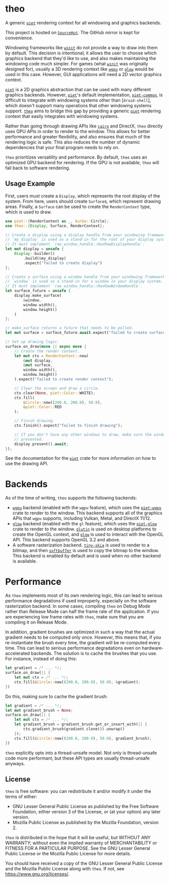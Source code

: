 # theo

A generic [`piet`] rendering context for all windowing and graphics backends.

This project is hosted on [`SourceHut`](https://git.sr.ht/~notgull/theo). The GitHub mirror is kept for convenience.

Windowing frameworks like [`winit`] do not provide a way to draw into them by default. This decision is intentional; it allows the user to choose which graphics backend that they'd like to use, and also makes maintaining the windowing code much simpler. For games (what [`winit`] was originally designed for), usually a 3D rendering context like [`wgpu`] or [`glow`] would be used in this case. However, GUI applications will need a 2D vector graphics context.

[`piet`] is a 2D graphics abstraction that can be used with many different graphics backends. However, [`piet`]'s default implementation, [`piet-common`], is difficult to integrate with windowing systems other than [`druid-shell`], which doesn't support many operations that other windowing systems support. [`theo`] aims to bridge this gap by providing a generic [`piet`] rendering context that easily integrates with windowing systems.

Rather than going through drawing APIs like [`cairo`] and DirectX, `theo` directly uses GPU APIs in order to render to the window. This allows for better performance and greater flexibility, and also ensures that much of the rendering logic is safe. This also reduces the number of dynamic dependencies that your final program needs to rely on.

`theo` prioritizes versatility and performance. By default, `theo` uses an optimized GPU backend for rendering. If the GPU is not available, `theo` will fall back to software rendering.

## Usage Example

First, users must create a `Display`, which represents the root display of the system. From here, users should create `Surface`s, which represent drawing areas. Finally, a `Surface` can be used to create the `RenderContext` type, which is used to draw.

```rust
use piet::{RenderContext as _, kurbo::Circle};
use theo::{Display, Surface, RenderContext};

// Create a display using a display handle from your windowing framework.
// `my_display` is used as a stand-in for the root of your display system.
// It must implement `raw_window_handle::HasRawDisplayHandle`.
let mut display = unsafe {
    Display::builder()
        .build(&my_display)
        .expect("failed to create display")
};

// Create a surface using a window handle from your windowing framework.
// `window` is used as a stand-in for a window in your display system.
// It must implement `raw_window_handle::HasRawWindowHandle`.
let surface_future = unsafe {
    display.make_surface(
        &window,
        window.width(),
        window.height()
    )
};

// make_surface returns a future that needs to be polled.
let mut surface = surface_future.await.expect("failed to create surface");

// Set up drawing logic.
surface.on_draw(move || async move {
    // Create the render context.
    let mut ctx = RenderContext::new(
        &mut display,
        &mut surface,
        window.width(),
        window.height()
    ).expect("failed to create render context");

    // Clear the screen and draw a circle.
    ctx.clear(None, piet::Color::WHITE);
    ctx.fill(
        &Circle::new((200.0, 200.0), 50.0),
        &piet::Color::RED
    );

    // Finish drawing.
    ctx.finish().expect("failed to finish drawing");

    // If you don't have any other windows to draw, make sure the windows are
    // presented.
    display.present().await;
});
```

See the documentation for the [`piet`] crate for more information on how to use the drawing API.

# Backends

As of the time of writing, `theo` supports the following backends:

- [`wgpu`] backend (enabled with the `wgpu` feature), which uses the [`piet-wgpu`] crate to render to the window. This backend supports all of the graphics APIs that `wgpu` supports, including Vulkan, Metal, and DirectX 11/12.
- [`glow`] backend (enabled with the `gl` feature), which uses the [`piet-glow`] crate to render to the window. [`glutin`] is used on desktop platforms to create the OpenGL context, and [`glow`] is used to interact with the OpenGL API. This backend supports OpenGL 3.2 and above.
- A software rasterization backend. [`tiny-skia`] is used to render to a bitmap, and then [`softbuffer`] is used to copy the bitmap to the window. This backend is enabled by default and is used when no other backend is available.

# Performance

As `theo` implements most of its own rendering logic, this can lead to serious performance degradations if used improperly, especially on the software rasterization backend. In some cases, compiling `theo` on Debug Mode rather than Release Mode can half the frame rate of the application. If you are experiencing low frame rates with `theo`, make sure that you are compiling it on Release Mode.

In addition, gradient brushes are optimized in such a way that the actual gradient needs to be computed only once. However, this means that, if you re-instantiate the brush every time, the gradient will be re-computed every time. This can lead to serious performance degradations even on hardware-accelerated backends. The solution is to cache the brushes that you use. For instance, instead of doing this:

```rust
let gradient = /* ... */;
surface.on_draw(|| {
    let mut ctx = /* ... */;
    ctx.fill(&Circle::new((200.0, 200.0), 50.0), &gradient);
})
```

Do this, making sure to cache the gradient brush:

```rust
let gradient = /* ... */;
let mut gradient_brush = None;
surface.on_draw(|| {
    let mut ctx = /* ... */;
    let gradient_brush = gradient_brush.get_or_insert_with(|| {
        ctx.gradient_brush(gradient.clone()).unwrap()
    });
    ctx.fill(&Circle::new((200.0, 200.0), 50.0), gradient_brush);
})
```

`theo` explicitly opts into a thread-unsafe model. Not only is thread-unsafe code more performant, but these API types are usually thread-unsafe anyways.

[`cairo`]: https://www.cairographics.org/
[`softbuffer`]: https://crates.io/crates/softbuffer
[`tiny-skia`]: https://crates.io/crates/tiny-skia
[`piet-wgpu`]: https://crates.io/crates/piet-wgpu
[`piet-glow`]: https://crates.io/crates/piet-glow
[`glutin`]: https://crates.io/crates/glutin
[`piet`]: https://crates.io/crates/piet
[`piet-common`]: https://crates.io/crates/piet-common
[`winit`]: https://crates.io/crates/winit
[`wgpu`]: https://crates.io/crates/wgpu
[`glow`]: https://crates.io/crates/glow
[`theo`]: https://crates.io/crates/theo

## License

`theo` is free software: you can redistribute it and/or modify it under the terms of
either:

* GNU Lesser General Public License as published by the Free Software Foundation, either
version 3 of the License, or (at your option) any later version.
* Mozilla Public License as published by the Mozilla Foundation, version 2.

`theo` is distributed in the hope that it will be useful, but WITHOUT ANY WARRANTY;
without even the implied warranty of MERCHANTABILITY or FITNESS FOR A PARTICULAR PURPOSE.
See the GNU Lesser General Public License or the Mozilla Public License for more details.

You should have received a copy of the GNU Lesser General Public License and the Mozilla
Public License along with `theo`. If not, see <https://www.gnu.org/licenses/>.